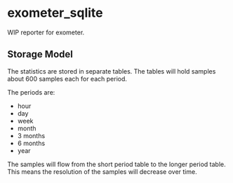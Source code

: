 # exometer_sqlite

WIP reporter for exometer. 

## Storage Model

The statistics are stored in separate tables. The tables will hold samples about 600 samples each for each period.

The periods are:

 * hour
 * day
 * week
 * month
 * 3 months
 * 6 months
 * year

The samples will flow from the short period table to the longer period table. This means the resolution of the 
samples will decrease over time.
